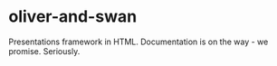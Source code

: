 oliver-and-swan
===============

Presentations framework in HTML.
Documentation is on the way - we promise.
Seriously.
